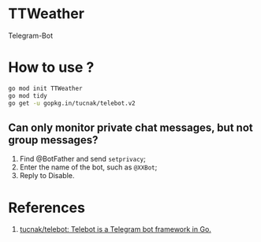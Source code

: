 # TTWeather

Telegram-Bot

# How to use ?

```bash
go mod init TTWeather
go mod tidy
go get -u gopkg.in/tucnak/telebot.v2
```

## Can only monitor private chat messages, but not group messages?

1. Find @BotFather and send `setprivacy`;
2. Enter the name of the bot, such as `@XXBot`;
3. Reply to Disable.

# References

1. [tucnak/telebot: Telebot is a Telegram bot framework in Go.](https://github.com/tucnak/telebot)